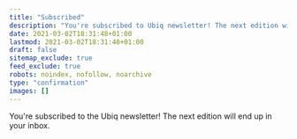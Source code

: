 ```yaml
---
title: "Subscribed"
description: "You're subscribed to Ubiq newsletter! The next edition will end up in your inbox."
date: 2021-03-02T18:31:48+01:00
lastmod: 2021-03-02T18:31:48+01:00
draft: false
sitemap_exclude: true
feed_exclude: true
robots: noindex, nofollow, noarchive
type: "confirmation"
images: []
---
```


You're subscribed to the Ubiq newsletter! The next edition will end up in your inbox.
